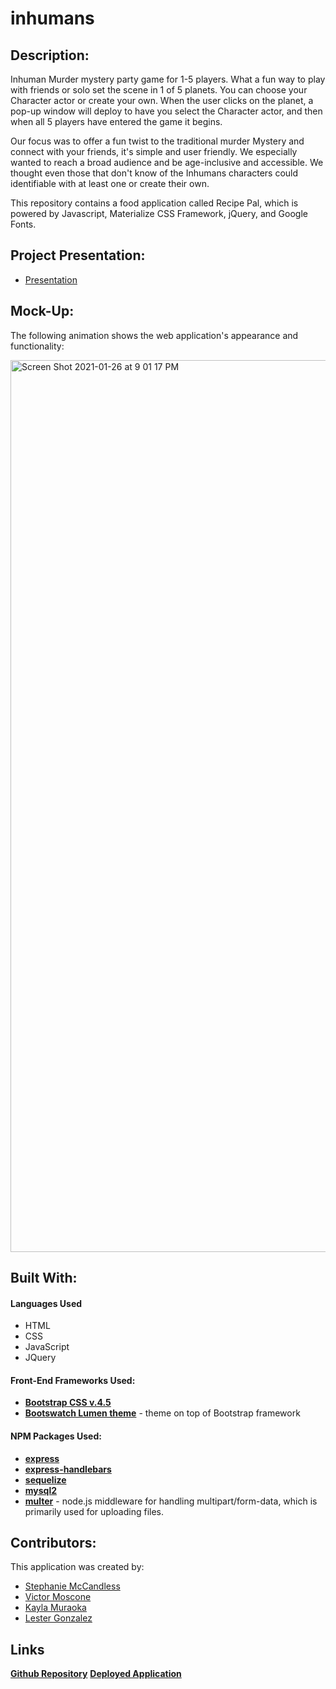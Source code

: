 # inhumans

## Description:

Inhuman Murder mystery party game for 1-5 players. What a fun way to play with friends or solo set the scene in 1 of 5 planets. You can choose your Character actor or create your own. When the user clicks on the planet, a pop-up window will deploy to have you select the Character actor, and then when all 5 players have entered the game it begins.

Our focus was to offer a fun twist to the traditional murder Mystery and connect with your friends, it's simple and user friendly. We especially wanted to reach a broad audience and be age-inclusive and accessible. We thought even those that don't know of the Inhumans characters could identifiable with at least one or create their own.

This repository contains a food application called Recipe Pal, which is powered by Javascript, Materialize CSS Framework, jQuery, and Google Fonts.

## Project Presentation:

- [Presentation](https://docs.google.com/presentation/d/18YGV1h4cPTSxkXj8izCgDhO4qByGFbHRbdG0tfgitiw/edit?usp=sharing)

## Mock-Up:

The following animation shows the web application's appearance and functionality:

<img width="1427" alt="Screen Shot 2021-01-26 at 9 01 17 PM" src="https://user-images.githubusercontent.com/71304781/105945958-266d1a80-601b-11eb-9c8b-12d820538f76.png">

## Built With:

#### Languages Used

- HTML
- CSS
- JavaScript
- JQuery

#### Front-End Frameworks Used:

- [**Bootstrap CSS v.4.5**](https://getbootstrap.com/docs/4.5/getting-started/introduction/)
- [**Bootswatch Lumen theme**](https://bootswatch.com/lumen/) - theme on top of Bootstrap framework

#### NPM Packages Used:

- [**express**](https://www.npmjs.com/package/express)
- [**express-handlebars**](https://www.npmjs.com/package/express-handlebars)
- [**sequelize**](https://www.npmjs.com/package/sequelize)
- [**mysql2**](https://www.npmjs.com/package/mysql2)
- [**multer**](https://www.npmjs.com/package/multer) - node.js middleware for handling multipart/form-data, which is primarily used for uploading files.

## Contributors:

This application was created by:

- [Stephanie McCandless](https://github.com/stephimarie)
- [Victor Moscone](https://github.com/VictorMoscone)
- [Kayla Muraoka](https://github.com/kaylamuraoka)
- [Lester Gonzalez](https://github.com/lstvgore)

## Links

[**Github Repository**](https://stephimarie.github.io/inhumans/.)
[**Deployed Application**](https://inhumans-murder-mystery.herokuapp.com/)
